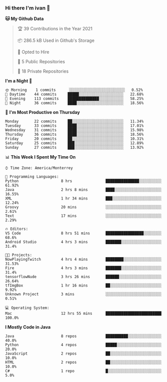 ### Hi there I'm ivan 👋
<!--START_SECTION:waka-->
**🐱 My Github Data** 

> 🏆 39 Contributions in the Year 2021
 > 
> 📦 286.5 kB Used in Github's Storage 
 > 
> 💼 Opted to Hire
 > 
> 📜 5 Public Repositories 
 > 
> 🔑 18 Private Repositories  
 > 
**I'm a Night 🦉** 

```text
🌞 Morning    1 commits      ░░░░░░░░░░░░░░░░░░░░░░░░░   0.52% 
🌆 Daytime    44 commits     █████░░░░░░░░░░░░░░░░░░░░   22.68% 
🌃 Evening    113 commits    ██████████████░░░░░░░░░░░   58.25% 
🌙 Night      36 commits     ████░░░░░░░░░░░░░░░░░░░░░   18.56%

```
📅 **I'm Most Productive on Thursday** 

```text
Monday       22 commits     ██░░░░░░░░░░░░░░░░░░░░░░░   11.34% 
Tuesday      33 commits     ████░░░░░░░░░░░░░░░░░░░░░   17.01% 
Wednesday    31 commits     ████░░░░░░░░░░░░░░░░░░░░░   15.98% 
Thursday     36 commits     ████░░░░░░░░░░░░░░░░░░░░░   18.56% 
Friday       20 commits     ██░░░░░░░░░░░░░░░░░░░░░░░   10.31% 
Saturday     25 commits     ███░░░░░░░░░░░░░░░░░░░░░░   12.89% 
Sunday       27 commits     ███░░░░░░░░░░░░░░░░░░░░░░   13.92%

```


📊 **This Week I Spent My Time On** 

```text
⌚︎ Time Zone: America/Monterrey

💬 Programming Languages: 
Python                   8 hrs               ███████████████░░░░░░░░░░   61.92% 
Java                     2 hrs 8 mins        ████░░░░░░░░░░░░░░░░░░░░░   16.55% 
XML                      1 hr 34 mins        ███░░░░░░░░░░░░░░░░░░░░░░   12.24% 
Groovy                   20 mins             ░░░░░░░░░░░░░░░░░░░░░░░░░   2.61% 
Text                     17 mins             ░░░░░░░░░░░░░░░░░░░░░░░░░   2.29%

🔥 Editors: 
VS Code                  8 hrs 51 mins       █████████████████░░░░░░░░   68.6% 
Android Studio           4 hrs 3 mins        ███████░░░░░░░░░░░░░░░░░░   31.4%

🐱‍💻 Projects: 
NowPlayingTwitch         4 hrs 4 mins        ████████░░░░░░░░░░░░░░░░░   31.53% 
Fire                     4 hrs 3 mins        ███████░░░░░░░░░░░░░░░░░░   31.4% 
tensorflowNude           3 hrs 26 mins       ██████░░░░░░░░░░░░░░░░░░░   26.64% 
tfImgBox                 1 hr 16 mins        ██░░░░░░░░░░░░░░░░░░░░░░░   9.92% 
Unknown Project          3 mins              ░░░░░░░░░░░░░░░░░░░░░░░░░   0.51%

💻 Operating System: 
Mac                      12 hrs 55 mins      █████████████████████████   100.0%

```

**I Mostly Code in Java** 

```text
Java                     8 repos             ██████████░░░░░░░░░░░░░░░   40.0% 
Python                   4 repos             █████░░░░░░░░░░░░░░░░░░░░   20.0% 
JavaScript               2 repos             ██░░░░░░░░░░░░░░░░░░░░░░░   10.0% 
HTML                     2 repos             ██░░░░░░░░░░░░░░░░░░░░░░░   10.0% 
C#                       1 repo              █░░░░░░░░░░░░░░░░░░░░░░░░   5.0%

```



<!--END_SECTION:waka-->

<!--
<p align="center">
  <img src ="https://github-readme-stats.vercel.app/api?username=ivanjtm&show_icons=true&count_private=true&theme=default&hide_border=true&include_all_commits=true?count_private=true">
  <img src ="https://github-readme-stats.vercel.app/api/top-langs/?username=ivanjtm&layout=compact&hide_border=true&langs_count=50">
  <img src="https://github-readme-stats.vercel.app/api/wakatime?username=ivanjtm&hide_border=true"> 
</p>
-->
